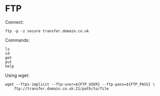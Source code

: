 # FTP
Connect:

    ftp -p -z secure transfer.domain.co.uk

Commands:

    ls
    cd
    get
    put
    help

Using wget:

    wget --ftps-implicit --ftp-user=${FTP_USER} --ftp-pass=${FTP_PASS} \
        ftp://transfer.domain.co.uk:21/path/to/file
